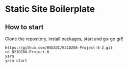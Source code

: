 # Static Site Boilerplate

## How to start

Clone the repository, install packages, start and go-go grl!

```
https://github.com/HSEADC/B21DZ08-Project-8-2.git
cd B21DZ08-Project-8
yarn
yarn start
```
